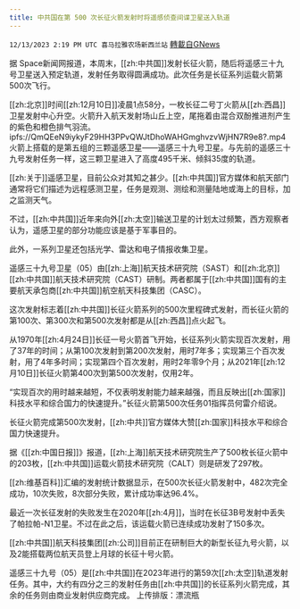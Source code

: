 ```yaml
---
title: 中共国在第 500 次长征火箭发射时将遥感侦查间谍卫星送入轨道
---
```

`12/13/2023 2:19 PM UTC 喜马拉雅农场新西兰站` [轉載自GNews](https://gnews.org/articles/2104950)

         

据 Space新闻网报道，本周末，[[zh:中共国]]发射长征火箭，随后将遥感三十九号卫星送入预定轨道，发射任务取得圆满成功。此次任务是长征系列运载火箭第500次飞行。

[[zh:北京]]时间[[zh:12月10日]]凌晨1点58分，一枚长征二号丁火箭从[[zh:西昌]]卫星发射中心升空。火箭升入航天发射场山丘上空，尾拖着由混合双酚推进剂产生的紫色和橙色排气羽流。
ipfs://QmQEeN9iykyF29HH3PPvQWJtDhoWAHGmghvzvWjHN7R9e8?.mp4
火箭上搭载的是第五组的三颗遥感卫星——遥感三十九号卫星。与先前的遥感三十九号发射任务一样，这三颗卫星进入了高度495千米、倾斜35度的轨道。

[[zh:关于]]遥感卫星，目前公众对其知之甚少。[[zh:中共国]]官方媒体和航天部门通常将它们描述为远程感测卫星，任务是观测、测绘和测量陆地或海上的目标，加之监测天气。

不过，[[zh:中共国]]近年来向外[[zh:太空]]输送卫星的计划太过频繁，西方观察者认为，遥感卫星的部分功能应该是基于军事目的。

此外，一系列卫星还包括光学、雷达和电子情报收集卫星。

遥感三十九号卫星（05）由[[zh:上海]]航天技术研究院（SAST）和[[zh:北京]][[zh:中共国]]航天技术研究院（CAST）研制。两者都属于[[zh:中共国]]国有的主要航天承包商[[zh:中共国]]航空航天科技集团（CASC）。

这次发射标志着[[zh:中共国]]长征火箭系列的500次里程碑式发射，而长征火箭的第100次、第300次和第500次发射都是从[[zh:西昌]]点火起飞。

从1970年[[zh:4月24日]]长征一号火箭首飞开始，长征系列火箭实现百次发射，用了37年的时间；从第100次发射到第200次发射，用时7年多；实现第三个百次发射，用了4年多时间；实现第四个百次发射，用时2年零9个月；从2021年[[zh:12月10日]]长征火箭第400次到第500次发射，仅用2年。

“实现百次的用时越来越短，不仅表明发射能力越来越强，而且反映出[[zh:国家]]科技水平和综合国力的快速提升。”长征火箭第500次任务01指挥员何雷介绍说。

长征火箭完成第500次发射，[[zh:中共]]官方媒体大赞[[zh:国家]]科技水平和综合国力快速提升。

据《[[zh:中国日报]]》报道，[[zh:上海]]航天技术研究院生产了500枚长征火箭中的203枚，[[zh:中共国]]运载火箭技术研究院（CALT）则是研发了297枚。

[[zh:维基百科]]汇编的发射统计数据显示，在500次长征火箭发射中，482次完全成功，10次失败，8次部分失败，累计成功率达96.4%。

最近一次长征发射的失败发生在2020年[[zh:4月]]，当时在长征3B号发射中丢失了帕拉帕\-N1卫星。不过在此之后，该运载火箭已连续成功发射了150多次。

[[zh:中共国]]航天科技集团[[zh:公司]]目前正在研制巨大的新型长征九号火箭，以及2能搭载两位航天员登上月球的长征十号火箭。

遥感三十九号（05）是[[zh:中共国]]在2023年进行的第59次[[zh:太空]]轨道发射任务。其中，大约有四分之三的发射任务由[[zh:中共国]]的长征系列火箭完成，其余的任务则由商业发射供应商完成。
上传排版：漂流瓶

